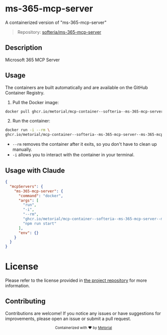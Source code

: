 
# ms-365-mcp-server

A containerized version of "ms-365-mcp-server"

> Repository: [softeria/ms-365-mcp-server](https://github.com/softeria/ms-365-mcp-server)

## Description

Microsoft 365 MCP Server


## Usage

The containers are built automatically and are available on the GitHub Container Registry.

1. Pull the Docker image:

```bash
docker pull ghcr.io/metorial/mcp-container--softeria--ms-365-mcp-server--ms-365-mcp-server
```

2. Run the container:

```bash
docker run -i --rm \ 
ghcr.io/metorial/mcp-container--softeria--ms-365-mcp-server--ms-365-mcp-server  "npm run start"
```

- `--rm` removes the container after it exits, so you don't have to clean up manually.
- `-i` allows you to interact with the container in your terminal.




## Usage with Claude

```json
{
  "mcpServers": {
    "ms-365-mcp-server": {
      "command": "docker",
      "args": [
        "run",
        "-i",
        "--rm",
        "ghcr.io/metorial/mcp-container--softeria--ms-365-mcp-server--ms-365-mcp-server",
        "npm run start"
      ],
      "env": {}
    }
  }
}
```

# License

Please refer to the license provided in [the project repository](https://github.com/softeria/ms-365-mcp-server) for more information.

## Contributing

Contributions are welcome! If you notice any issues or have suggestions for improvements, please open an issue or submit a pull request.

<div align="center">
  <sub>Containerized with ❤️ by <a href="https://metorial.com">Metorial</a></sub>
</div>
  